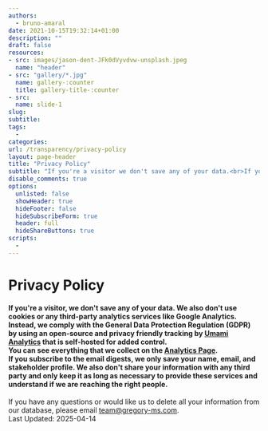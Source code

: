 ```yaml
---
authors:
  - bruno-amaral
date: 2021-10-15T19:32:14+01:00
description: ""
draft: false
resources: 
- src: images/jason-dent-JFk0dVyvdvw-unsplash.jpeg
  name: "header"
- src: "gallery/*.jpg"
  name: gallery-:counter
  title: gallery-title-:counter
- src:
  name: slide-1
slug:
subtitle: 
tags: 
  - 
categories: 
url: /transparency/privacy-policy
layout: page-header
title: "Privacy Policy"
subtitle: "If you're a visitor we don't save any of your data.<br>If you subscribe to the email digest we save your name, stakeholder profile, and email."
disable_comments: true
options:
  unlisted: false
  showHeader: true
  hideFooter: false
  hideSubscribeForm: true
  header: full
  hideShareButtons: true
scripts:
  -
---
```


<div class="col-md-7 ml-auto text-right">
	<h1 class="title" itemprop="headline">Privacy Policy</h1>
	<h4 class="description" itemprop="subtitle d-print-block">
		If you're a visitor, we don't save any of your data. We also don't use cookies or any third-party analytics services like Google Analytics. Instead, we comply with the General Data Protection Regulation (GDPR) by using an open-source and privacy friendly tracking by <a href="https://umami.is/" target="_blank">Umami Analytics</a> that is self-hosted for added control.<br>
		You can see everything that we collect on the <a class="umami--click--analytics-disclaimer-page" href="https://analytics.gregory-ms.com/">Analytics Page</a>.<br>
		If you subscribe to the email digests, we only save your name, email, and stakeholder profile. We also don't share your information with any third party and only keep it as long as necessary to provide these services and understand if we are reaching the right people.
	</h4>
	<p>
		If you have any questions or would like us to delete all your information from our database, please email <a href="mailto:team@gregory-ms.com">team@gregory-ms.com</a>.<br>
		Last Updated: 2025-04-14
	</p>
<br></div>